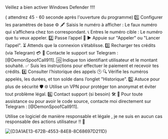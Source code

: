 
Veillez a bien activer Windows Defender !!!!

( attendrez 45 - 60 seconde après l'ouverture du programme)
1️⃣ Configurer les paramètres de base ⚙️
🖋️ Saisis le numéro à afficher : Le faux numéro qui s’affichera chez ton correspondant.
📞 Entres le numéro cible : Le numéro que tu veux appeler.
2️⃣ Passe l’appel 📲
▶️ Appuie sur "Appeler" ou "Lancer l’appel".
⏳ Attends que la connexion s’établisse.
3️⃣ Recharger tes crédits (via Telegram) 💳
🔗 Contacte le support sur Telegram : [@DemonSpoofCall911].
🆔 Indique ton identifiant utilisateur et le montant souhaité.
✅ Suis les instructions pour effectuer le paiement et recevoir tes crédits.
4️⃣ Consulter l’historique des appels 🕒
🔍 Vérifie les numéros appelés, les durées, et ton solde dans l’onglet "Historique".
5️⃣ Astuce pour plus de sécurité 🛡️
🌐 Utilise un VPN pour protéger ton anonymat et éviter tout problème légal.
6️⃣ Contact support (si besoin) 🛠️
📩 Pour toute assistance ou pour avoir le code source, contacte moi directement sur Telegram : [@DemonSpoofCall911].






Utilise ce logiciel de manière responsable et légale ,  je ne suis en aucun cas responsable des actions utilisateur !! 🛑

![{D3A1AE13-672B-4553-84E8-8C68697D211D}](https://github.com/user-attachments/assets/31eebc05-c646-4b09-bdb3-447827c7723f)

